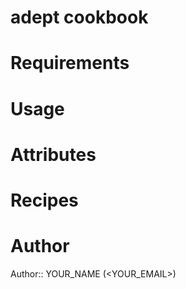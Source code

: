 # adept cookbook

# Requirements

# Usage

# Attributes

# Recipes

# Author

Author:: YOUR_NAME (<YOUR_EMAIL>)
